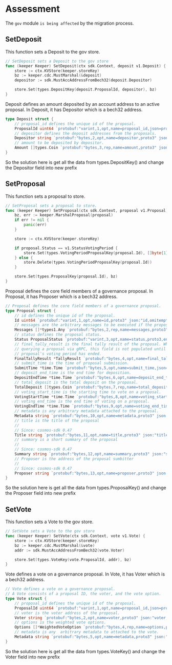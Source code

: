 # Assessment

The `gov` module `is being affected` by the migration process.

## SetDeposit
This function sets a Deposit to the gov store.
```go
// SetDeposit sets a Deposit to the gov store
func (keeper Keeper) SetDeposit(ctx sdk.Context, deposit v1.Deposit) {
	store := ctx.KVStore(keeper.storeKey)
	bz := keeper.cdc.MustMarshal(&deposit)
	depositor := sdk.MustAccAddressFromBech32(deposit.Depositor)

	store.Set(types.DepositKey(deposit.ProposalId, depositor), bz)
}
```
Deposit defines an amount deposited by an account address to an active proposal. In Deposit, it has Depositor which is a bech32 address.
```go
type Deposit struct {
	// proposal_id defines the unique id of the proposal.
	ProposalId uint64 `protobuf:"varint,1,opt,name=proposal_id,json=proposalId,proto3" json:"proposal_id,omitempty"`
	// depositor defines the deposit addresses from the proposals.
	Depositor string `protobuf:"bytes,2,opt,name=depositor,proto3" json:"depositor,omitempty"`
	// amount to be deposited by depositor.
	Amount []types.Coin `protobuf:"bytes,3,rep,name=amount,proto3" json:"amount"`
}
```
So the solution here is get all the data from types.DepositKey() and change the Depositor field into new prefix

## SetProposal
This function sets a proposal to store.
```go
// SetProposal sets a proposal to store.
func (keeper Keeper) SetProposal(ctx sdk.Context, proposal v1.Proposal) {
	bz, err := keeper.MarshalProposal(proposal)
	if err != nil {
		panic(err)
	}

	store := ctx.KVStore(keeper.storeKey)

	if proposal.Status == v1.StatusVotingPeriod {
		store.Set(types.VotingPeriodProposalKey(proposal.Id), []byte{1})
	} else {
		store.Delete(types.VotingPeriodProposalKey(proposal.Id))
	}

	store.Set(types.ProposalKey(proposal.Id), bz)
}
```
Proposal defines the core field members of a governance proposal. In Proposal, it has Proposer which is a bech32 address.
```go
// Proposal defines the core field members of a governance proposal.
type Proposal struct {
	// id defines the unique id of the proposal.
	Id uint64 `protobuf:"varint,1,opt,name=id,proto3" json:"id,omitempty"`
	// messages are the arbitrary messages to be executed if the proposal passes.
	Messages []*types1.Any `protobuf:"bytes,2,rep,name=messages,proto3" json:"messages,omitempty"`
	// status defines the proposal status.
	Status ProposalStatus `protobuf:"varint,3,opt,name=status,proto3,enum=cosmos.gov.v1.ProposalStatus" json:"status,omitempty"`
	// final_tally_result is the final tally result of the proposal. When
	// querying a proposal via gRPC, this field is not populated until the
	// proposal's voting period has ended.
	FinalTallyResult *TallyResult `protobuf:"bytes,4,opt,name=final_tally_result,json=finalTallyResult,proto3" json:"final_tally_result,omitempty"`
	// submit_time is the time of proposal submission.
	SubmitTime *time.Time `protobuf:"bytes,5,opt,name=submit_time,json=submitTime,proto3,stdtime" json:"submit_time,omitempty"`
	// deposit_end_time is the end time for deposition.
	DepositEndTime *time.Time `protobuf:"bytes,6,opt,name=deposit_end_time,json=depositEndTime,proto3,stdtime" json:"deposit_end_time,omitempty"`
	// total_deposit is the total deposit on the proposal.
	TotalDeposit []types.Coin `protobuf:"bytes,7,rep,name=total_deposit,json=totalDeposit,proto3" json:"total_deposit"`
	// voting_start_time is the starting time to vote on a proposal.
	VotingStartTime *time.Time `protobuf:"bytes,8,opt,name=voting_start_time,json=votingStartTime,proto3,stdtime" json:"voting_start_time,omitempty"`
	// voting_end_time is the end time of voting on a proposal.
	VotingEndTime *time.Time `protobuf:"bytes,9,opt,name=voting_end_time,json=votingEndTime,proto3,stdtime" json:"voting_end_time,omitempty"`
	// metadata is any arbitrary metadata attached to the proposal.
	Metadata string `protobuf:"bytes,10,opt,name=metadata,proto3" json:"metadata,omitempty"`
	// title is the title of the proposal
	//
	// Since: cosmos-sdk 0.47
	Title string `protobuf:"bytes,11,opt,name=title,proto3" json:"title,omitempty"`
	// summary is a short summary of the proposal
	//
	// Since: cosmos-sdk 0.47
	Summary string `protobuf:"bytes,12,opt,name=summary,proto3" json:"summary,omitempty"`
	// Proposer is the address of the proposal sumbitter
	//
	// Since: cosmos-sdk 0.47
	Proposer string `protobuf:"bytes,13,opt,name=proposer,proto3" json:"proposer,omitempty"`
}
```
So the solution here is get all the data from types.ProposalKey() and change the Proposer field into new prefix

## SetVote
This function sets a Vote to the gov store.
```go
// SetVote sets a Vote to the gov store
func (keeper Keeper) SetVote(ctx sdk.Context, vote v1.Vote) {
	store := ctx.KVStore(keeper.storeKey)
	bz := keeper.cdc.MustMarshal(&vote)
	addr := sdk.MustAccAddressFromBech32(vote.Voter)

	store.Set(types.VoteKey(vote.ProposalId, addr), bz)
}
```
Vote defines a vote on a governance proposal. In Vote, it has Voter which is a bech32 address.
```go
// Vote defines a vote on a governance proposal.
// A Vote consists of a proposal ID, the voter, and the vote option.
type Vote struct {
	// proposal_id defines the unique id of the proposal.
	ProposalId uint64 `protobuf:"varint,1,opt,name=proposal_id,json=proposalId,proto3" json:"proposal_id,omitempty"`
	// voter is the voter address of the proposal.
	Voter string `protobuf:"bytes,2,opt,name=voter,proto3" json:"voter,omitempty"`
	// options is the weighted vote options.
	Options []*WeightedVoteOption `protobuf:"bytes,4,rep,name=options,proto3" json:"options,omitempty"`
	// metadata is any  arbitrary metadata to attached to the vote.
	Metadata string `protobuf:"bytes,5,opt,name=metadata,proto3" json:"metadata,omitempty"`
}
```
So the solution here is get all the data from types.VoteKey() and change the Voter field into new prefix